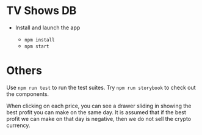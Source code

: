# TV Shows DB

- Install and launch the app

  - `npm install`
  - `npm start`

# Others

Use `npm run test` to run the test suites.
Try `npm run storybook` to check out the components.

When clicking on each price, you can see a drawer sliding in showing the best profit you can make on the same day.
It is assumed that if the best profit we can make on that day is negative, then we do not sell the crypto currency.
